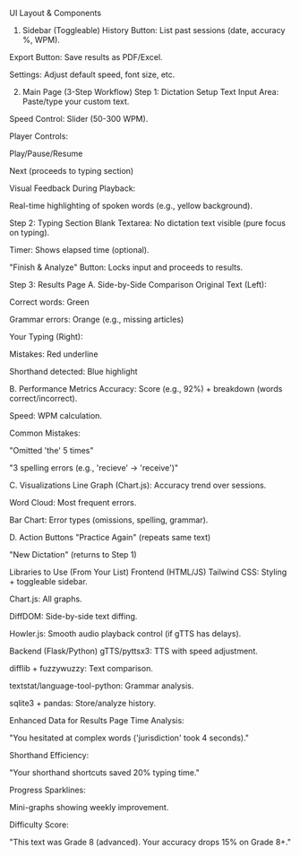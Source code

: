 UI Layout & Components
1. Sidebar (Toggleable)
History Button: List past sessions (date, accuracy %, WPM).

Export Button: Save results as PDF/Excel.

Settings: Adjust default speed, font size, etc.

2. Main Page (3-Step Workflow)
Step 1: Dictation Setup
Text Input Area: Paste/type your custom text.

Speed Control: Slider (50-300 WPM).

Player Controls:

Play/Pause/Resume

Next (proceeds to typing section)

Visual Feedback During Playback:

Real-time highlighting of spoken words (e.g., yellow background).

Step 2: Typing Section
Blank Textarea: No dictation text visible (pure focus on typing).

Timer: Shows elapsed time (optional).

"Finish & Analyze" Button: Locks input and proceeds to results.

Step 3: Results Page
A. Side-by-Side Comparison
Original Text (Left):

Correct words: Green

Grammar errors: Orange (e.g., missing articles)

Your Typing (Right):

Mistakes: Red underline

Shorthand detected: Blue highlight

B. Performance Metrics
Accuracy: Score (e.g., 92%) + breakdown (words correct/incorrect).

Speed: WPM calculation.

Common Mistakes:

"Omitted 'the' 5 times"

"3 spelling errors (e.g., 'recieve' → 'receive')"

C. Visualizations
Line Graph (Chart.js): Accuracy trend over sessions.

Word Cloud: Most frequent errors.

Bar Chart: Error types (omissions, spelling, grammar).

D. Action Buttons
"Practice Again" (repeats same text)

"New Dictation" (returns to Step 1)

Libraries to Use (From Your List)
Frontend (HTML/JS)
Tailwind CSS: Styling + toggleable sidebar.

Chart.js: All graphs.

DiffDOM: Side-by-side text diffing.

Howler.js: Smooth audio playback control (if gTTS has delays).

Backend (Flask/Python)
gTTS/pyttsx3: TTS with speed adjustment.

difflib + fuzzywuzzy: Text comparison.

textstat/language-tool-python: Grammar analysis.

sqlite3 + pandas: Store/analyze history.

Enhanced Data for Results Page
Time Analysis:

"You hesitated at complex words ('jurisdiction' took 4 seconds)."

Shorthand Efficiency:

"Your shorthand shortcuts saved 20% typing time."

Progress Sparklines:

Mini-graphs showing weekly improvement.

Difficulty Score:

"This text was Grade 8 (advanced). Your accuracy drops 15% on Grade 8+."

